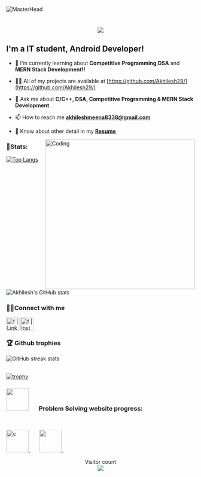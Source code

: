 ![MasterHead](https://i.ibb.co/yN9kLXh/ddjk36s-36e736ed-a3f5-4ead-bc5a-2055ad79d8a7.gif)

<h1 align="center"?
    <a href="https://git.io/typing-svg">
        <img src="https://readme-typing-svg.herokuapp.com/?font=Righteous&size=35&center=true&vCenter=true&width=500&height=70&duration=4000&lines=Hi+There!;+I'm+Abhay+Saini!" />
    </a>
</h1>


## I'm a IT student, Android Developer!

- 🌱 I’m currently learning about **Competitive Programming**,**DSA** and **MERN Stack Development!!**

- 👨‍💻 All of my projects are available at [https://github.com/Akhilesh29/](https://github.com/Akhilesh29/)

- 💬 Ask me about **C/C++, DSA, Competitive Programming & MERN Stack Development**

- 📫 How to reach me **akhileshmeena8338@gmail.com**

- 📄 Know about other detail in my **[Resume](https://drive.google.com/file/d/1jhfFjg4mIm85iBZkxq1Q1IoSdkW_G3iG/view)**

<img align="right" alt="Coding" width="400" src="https://camo.githubusercontent.com/e20822b4282c07ffd010cd05f855a6561d3b62358ca9e607e4901288dd748fcb/68747470733a2f2f63646e2e6472696262626c652e636f6d2f75736572732f323133313939332f73637265656e73686f74732f343934383733362f74686f75676874776f726b732d6769665f6472696262626c652e676966">

### 👦Stats:

<div align="left">

[![Top Langs](https://github-readme-stats.vercel.app/api/top-langs/?username=Akhilesh29&layout=compact)](https://github.com/Akhilesh29/github-readme-stats)
![Akhilesh's GitHub stats](https://github-readme-stats.vercel.app/api?username=abhaysaini&show_icons=true&theme=transparent)
</div>

### 👨‍💻Connect with me

[<img align="left" alt="f | LinkedIn" width="35px" src="https://logospng.org/download/linkedin/logo-linkedin-icon-1536.png" />][linkedin]
[<img align="left" alt="f | Instagram" width="35px" src="https://www.pngitem.com/pimgs/m/461-4618525_ig-small-instagram-logo-2019-hd-png-download.png" />][instagram]
<br />
<br />

### 🏆 Github trophies

![GitHub streak stats](https://github-readme-streak-stats.herokuapp.com/?user=Akhilesh29)  
<br />

[![trophy](https://github-profile-trophy.vercel.app/?username=Akhilesh29&margin-w=10&margin-h=10)](https://github.com/Akhilesh29/github-profile-trophy)



### <img src="https://media.giphy.com/media/5h0piMX8ku0xj97W0t/giphy.gif" width="60">   &nbsp;&nbsp;&nbsp;&nbsp;&nbsp;   Problem Solving website progress:

<br>

<p align="left">
	<a href="https://leetcode.com/akhilesh29/" target="_blank">
		<img src="https://smlpoints.com/wp-content/uploads/LeetCode_logo.png" alt="c" width="60" height="60"/>
	</a> &nbsp;&nbsp;&nbsp;&nbsp;&nbsp;
<!-- 	<a href="https://codeforces.com/profile/abhaysaini2000" target="_blank">
		<img src="https://image.winudf.com/v2/image/Y29tLlNvZnRUZWNocy5Db2RlRm9yY2VzX2ljb25fMF9jOTA3NjNhMA/icon.png?w=170&fakeurl=1"  width="60" height="60"/>
	</a> &nbsp;&nbsp;&nbsp;&nbsp;&nbsp; -->
	<a href="https://auth.https://www.geeksforgeeks.org/user/akhilesh190/" target="_blank">
		<img src="https://upload.wikimedia.org/wikipedia/commons/4/43/GeeksforGeeks.svg" width="60" height="60"/>
	</a> &nbsp;&nbsp;&nbsp;&nbsp;&nbsp;
<!-- 	<a href="https://www.codechef.com/users/abhaysaini2002" target="_blank">
		<img src="https://aditya-25-02.github.io/AdityaResume/Codechef.png" width="60" height="60"/>
	</a> &nbsp;&nbsp;&nbsp;&nbsp;&nbsp; -->
</p>

[instagram]: https://www.instagram.com/akhhil.__/
[linkedin]: https://www.linkedin.com/in/akhilesh-kumar-meena-459640201/

<p align="center"> 
  Visitor count<br>
  <img src="https://profile-counter.glitch.me/Akhilesh29/count.svg" />
</p>

